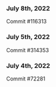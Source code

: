 ### July 8th, 2022

Commit #116313

### July 5th, 2022

Commit #314353


### July 4th, 2022

Commit #72281
